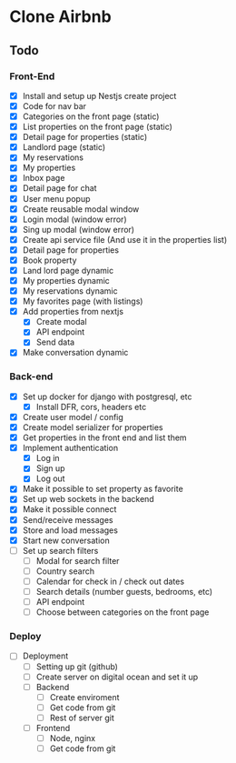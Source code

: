 # Clone Airbnb

## Todo

### Front-End
- [x] Install and setup up Nestjs create project
- [x] Code for nav bar
- [x] Categories on the front page (static)
- [x] List properties on the front page (static)
- [x] Detail page for properties (static)
- [x] Landlord page (static)
- [x] My reservations 
- [x] My properties
- [x] Inbox page
- [x] Detail page for chat
- [x] User menu popup
- [x] Create reusable modal window
- [x] Login modal (window error)
- [x] Sing up modal (window error)
- [x] Create api service file (And use it in the properties list)
- [x] Detail page for properties
- [x] Book property
- [x] Land lord page dynamic
- [x] My properties dynamic
- [x] My reservations dynamic
- [x] My favorites page (with listings)
- [x] Add properties from nextjs
    - [x] Create modal
    - [x] API endpoint
    - [x] Send data
- [x] Make conversation dynamic

### Back-end
- [x] Set up docker for django with postgresql, etc
    - [x] Install DFR, cors, headers etc
- [x] Create user model /  config 
- [x] Create model serializer for properties
- [x] Get properties in the front end and list them 
- [x] Implement authentication
    - [x] Log in
    - [x] Sign up
    - [x] Log out 
- [x] Make it possible to set property as favorite
- [x] Set up web sockets in the backend
- [x] Make it possible connect
- [x] Send/receive messages
- [x] Store and load messages
- [x] Start new conversation
- [ ] Set up search filters
    - [ ] Modal for search filter
    - [ ] Country search
    - [ ] Calendar for check in / check out dates
    - [ ] Search details (number guests, bedrooms, etc)
    - [ ] API endpoint
    - [ ] Choose between categories on the front page

### Deploy
- [ ] Deployment 
    - [ ] Setting up git (github)
    - [ ] Create server on digital ocean and set it up
    - [ ] Backend
        - [ ] Create enviroment
        - [ ] Get code from git 
        - [ ] Rest of server git
    - [ ] Frontend
        - [ ] Node, nginx
        - [ ] Get code from git